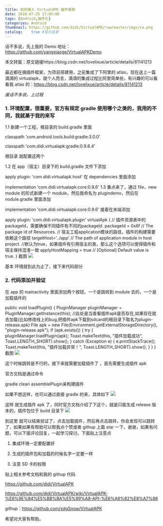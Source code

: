 ```yaml
---
title: 如何接入 VirtualAPK 插件框架
date: 2018-07-25 17:05:06
tags: [Android,插件化]
categories: Android
thumbnail: https://github.com/didi/VirtualAPK/raw/master/imgs/va.png
catalog:    true #显示目录
---
```


话不多说，先上我的 Demo 地址：https://github.com/yangxiaoge/VirtualAPKDemo

本文转载：原文链接https://blog.csdn.net/lovelixue/article/details/81141213

最近都在搞插件框架，为项目搭建用，之前集成了下阿里的 atlas，现在送上一篇滴滴的 virtualapk，就个人而言，滴滴的集成过程比阿里简单些，有兴趣的可以看看我 atlas 的：https://blog.csdn.net/lovelixue/article/details/81141213

*废话不多说，上过程*

### 1. 环境配置，很重要，官方有规定 gradle 使用哪个之类的，我用的不同，我就基于我的来写

1.1 新建一个工程，根目录的 build.gradle 里面

classpath 'com.android.tools.build:gradle:3.0.0'

classpath 'com.didi.virtualapk:gradle:0.9.8.4'



根目录 就配置这两个

1.2 在 app（宿主）目录下的 build.gradle 文件下添加

apply plugin: 'com.didi.virtualapk.host'
在 dependencies 里面添加

implementation 'com.didi.virtualapk:core:0.9.6'
1.3 重点来了，通过 file，new module 的形式新建一个 module，然后我命名为 plugindemo，然后在 nodule.gradle 里面添加

implementation 'com.didi.virtualapk:core:0.9.6'
接着在末端添加

apply plugin: 'com.didi.virtualapk.plugin'
virtualApk {
    // 插件资源表中的packageId，需要确保不同插件有不同的packageId.
    packageId = 0x6f             // The package id of Resources.
    // 宿主工程application模块的路径，插件的构建需要依赖这个路径
    targetHost='../app' // The path of application module in host project.
    //默认为true，如果插件有引用宿主的类，那么这个选项可以使得插件和宿主保持混淆一致
    applyHostMapping = true      // [Optional] Default value is true.
}
截图
![](https://img-blog.csdn.net/20180725103642552?watermark/2/text/aHR0cHM6Ly9ibG9nLmNzZG4ubmV0L2xvdmVsaXh1ZQ==/font/5a6L5L2T/fontsize/400/fill/I0JBQkFCMA==/dissolve/70)

基本 环境就到此为止了，接下来代码部分

### 2. 代码添加并验证

在 app 的 mainactivity 里面添加两个按钮，一个是跳转到 module 去的，一个是加载插件的

public void loadPlugin() {
    PluginManager pluginManager = PluginManager.getInstance(this);
    //此处是当查看插件apk是否存在,如果存在就去加载(比如修改线上的bug,把插件apk下载到sdcard的根目录下取名为plugin-release.apk)
    File apk = new File(Environment.getExternalStorageDirectory(), "plugin-release.apk");
    if (apk.exists()) {
        try {
            pluginManager.loadPlugin(apk);
            Toast.makeText(this, "插件加载成功", Toast.LENGTH_SHORT).show();
        } catch (Exception e) {
            e.printStackTrace();
            Toast.makeText(this, "插件加载异常！", Toast.LENGTH_SHORT).show();
        }
    }
}
截图
![](https://img-blog.csdn.net/20180725104101299?watermark/2/text/aHR0cHM6Ly9ibG9nLmNzZG4ubmV0L2xvdmVsaXh1ZQ==/font/5a6L5L2T/fontsize/400/fill/I0JBQkFCMA==/dissolve/70)


这个时候跳转是不行的，接下来就需要加载插件了 ，首先需要生成插件 apk

官方文档是通过命令

gradle clean assemblePlugin来构建插件

如果不想这样，也可以通过直接 gradle 的来，具体如下
![](https://img-blog.csdn.net/20180725104350857?watermark/2/text/aHR0cHM6Ly9ibG9nLmNzZG4ubmV0L2xvdmVsaXh1ZQ==/font/5a6L5L2T/fontsize/400/fill/I0JBQkFCMA==/dissolve/70)


这样 就生成插件 apk 了，同时官方文档介绍了下这个，就是只能生成 release 版本的，插件包位于 build 目录下
![](https://img-blog.csdn.net/20180725104530319?watermark/2/text/aHR0cHM6Ly9ibG9nLmNzZG4ubmV0L2xvdmVsaXh1ZQ==/font/5a6L5L2T/fontsize/400/fill/I0JBQkFCMA==/dissolve/70)


到这里 就可以结束验证了，点击加载插件，然后再点击跳转，你会发现可以跳转了，如果如果有帮助可以帮我点个赞或者 githup 上面 star 一下，谢谢，如果有问题，可以下面评论回复，一起学习探讨。下面贴上注意点

1. 集成环境一定要配置好

2. 生成的插件包和加载的时候名字一定要一样

3. 注意 SD 卡的权限

贴上相关参考文档和我的 githup 代码

https://github.com/didi/VirtualAPK

https://github.com/didi/VirtualAPK/wiki/VirtualAPK-%E6%9E%84%E5%BB%BA%E5%99%A8-API-%E6%A6%82%E8%A7%88

githup：https://github.com/sdgSnow/VirtualAPK

希望对大家有帮助。
